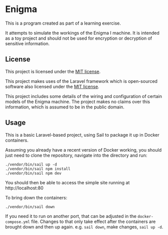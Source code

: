 # Enigma
This is a program created as part of a learning exercise.

It attempts to simulate the workings of the Enigma I machine. It is intended as a toy project and should not be used for encryption or decryption of sensitive information.

## License
This project is licensed under the [MIT license](https://opensource.org/licenses/MIT).

This project makes uses of the Laravel framework which is open-sourced software also licensed under the [MIT license](https://opensource.org/licenses/MIT).

This project includes some details of the wiring and configuration of certain models of the Enigma machine. The project makes no claims over this information, which is assumed to be in the public domain.

## Usage
This is a basic Laravel-based project, using Sail to package it up in Docker containers.

Assuming you already have a recent version of Docker working, you should just need to clone the repository, navigate into the directory and run:

```
./vendor/bin/sail up -d
./vendor/bin/sail npm install
./vendor/bin/sail npm dev
```

You should then be able to access the simple site running at http://localhost:80

To bring down the containers:
```
./vendor/bin/sail down
```

If you need it to run on another port, that can be adjusted in the `docker-compose.yml` file. Changes to that only take effect after the containers are brought down and then up again. e.g. `sail down`, make changes, `sail up -d`.
